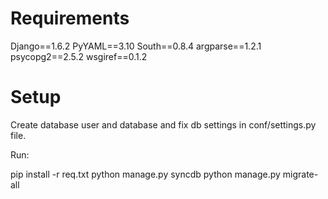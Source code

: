 Requirements
============
Django==1.6.2
PyYAML==3.10
South==0.8.4
argparse==1.2.1
psycopg2==2.5.2
wsgiref==0.1.2

Setup
=====

Create database user and database and fix db settings in conf/settings.py file.

Run:

pip install -r req.txt
python manage.py syncdb
python manage.py migrate-all

